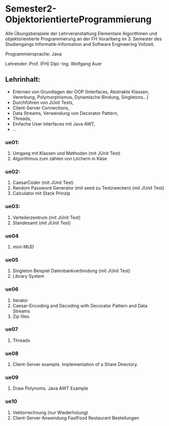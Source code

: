 # Semester2-ObjektorientierteProgrammierung
Alle Übungsbeispiele der Lehrveranstaltung Elementare Algorithmen und objektorientierte Programmierung an der FH Vorarlberg im 3. Semester des Studiengangs Informatik-Information and Software Engineering Vollzeit.<br/>

Programmiersprache: Java

Lehrender: Prof. (FH) Dipl.-Ing. Wolfgang Auer

## Lehrinhalt:
- Erlernen von Grundlagen der OOP (Interfaces, Abstrakte Klassen, Vererbung, Polymorphismus, Dynamische Bindung, Singletons...)
- Durchführen von JUnit Tests,
- Client-Server Connections,
- Data Streams, Verwendung von Decorator Pattern,
- Threads,
- Einfache User Interfaces mit Java AWT,
- ...


### ue01: 
1. Umgang mit Klassen und Methoden (mit JUnit Test)
2. Algorithmus zum zählen von Löchern in Käse

### ue02: 
1. CaesarCoder (mit JUnit Test)
2. Random Password Generator (mit seed zu Testzwecken) (mit JUnit Test)
3. Calculator mit Stack Prinzip

### ue03:
1. Verteilerzentrum (mit JUnit Test)
2. Standesamt (mit JUnit Test)

### ue04
1. mini-MUD

### ue05
1. Singleton Beispiel Datenbankverbindung (mit JUnit Test)
2. Library System

### ue06
1. Iterator
2. Caesar-Encoding and Decoding with Decorator Pattern and Data Streams
3. Zip files

### ue07
1. Threads

### ue08
1. Client-Server example. Implementation of a Share Directory.

### ue09
1. Draw Polynoms. Java AWT Example

### ue10
1. Vektorrechnung (nur Wiederholung)
2. Client-Server Anwendung FastFood Restaurant Bestellungen 



